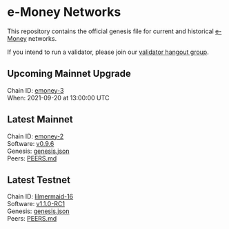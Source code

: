 # e-Money Networks

This repository contains the official genesis file for current and historical [e-Money](https://e-money.com) networks.

If you intend to run a validator, please join our [validator hangout group](https://t.me/joinchat/HBB5elfpWv8rADBFhhjbtg).

## Upcoming Mainnet Upgrade

Chain ID: [emoney-3](emoney-3/README.md)  
When: 2021-09-20 at 13:00:00 UTC  

## Latest Mainnet

Chain ID: [emoney-2](emoney-2/README.md)  
Software: [v0.9.6](https://github.com/e-money/em-ledger/releases/tag/v0.9.6)  
Genesis:  [genesis.json](https://raw.githubusercontent.com/e-money/networks/master/emoney-2/genesis.json)  
Peers: [PEERS.md](emoney-2/PEERS.md)

## Latest Testnet

Chain ID: [lilmermaid-16](lilmermaid-16/README.md)  
Software: [v1.1.0-RC1](https://github.com/e-money/em-ledger/releases/tag/v1.1.0-RC1)  
Genesis:  [genesis.json](https://raw.githubusercontent.com/e-money/networks/master/lilmermaid-15/genesis.json)  
Peers: [PEERS.md](lilmermaid-15/PEERS.md)  

